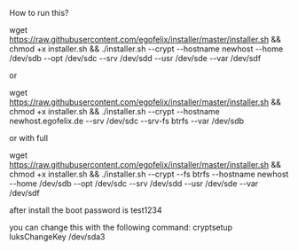 How to run this?



wget https://raw.githubusercontent.com/egofelix/installer/master/installer.sh && chmod +x installer.sh && ./installer.sh --crypt --hostname newhost --home /dev/sdb --opt /dev/sdc --srv /dev/sdd --usr /dev/sde --var /dev/sdf


or


wget https://raw.githubusercontent.com/egofelix/installer/master/installer.sh && chmod +x installer.sh && ./installer.sh --crypt --hostname newhost.egofelix.de --srv /dev/sdc --srv-fs btrfs --var /dev/sdb


or with full

wget https://raw.githubusercontent.com/egofelix/installer/master/installer.sh && chmod +x installer.sh && ./installer.sh --crypt --fs btrfs --hostname newhost --home /dev/sdb --opt /dev/sdc --srv /dev/sdd --usr /dev/sde --var /dev/sdf



after install the boot password is test1234

you can change this with the following command:
cryptsetup luksChangeKey /dev/sda3
